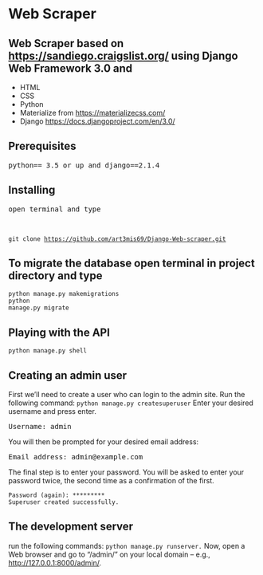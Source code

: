 # Web Scraper
## Web Scraper based on https://sandiego.craigslist.org/ using Django Web Framework 3.0 and 
* HTML
* CSS
* Python
* Materialize from https://materializecss.com/
* Django https://docs.djangoproject.com/en/3.0/
## Prerequisites
<pre>python== 3.5 or up and django==2.1.4</pre>
## Installing
<pre>open terminal and type</pre><br>
<code>git clone  https://github.com/art3mis69/Django-Web-scraper.git</code><br>
## To migrate the database open terminal in project directory and type
<code>python manage.py makemigrations</code><br>
<code>python manage.py migrate</code><br>
## Playing with the API
<code>python manage.py shell</code>
## Creating an admin user
First we’ll need to create a user who can login to the admin site. Run the following command:
<code>python manage.py createsuperuser</code>
Enter your desired username and press enter.
<pre>Username: admin</pre>
You will then be prompted for your desired email address:
<pre>Email address: admin@example.com</pre>
The final step is to enter your password. You will be asked to enter your password twice, the second time as a confirmation of the first.
``` Password: **********
Password (again): *********
Superuser created successfully.
```
## The development server
run the following commands:
<code>python manage.py runserver.</code>
Now, open a Web browser and go to “/admin/” on your local domain – e.g., http://127.0.0.1:8000/admin/.

